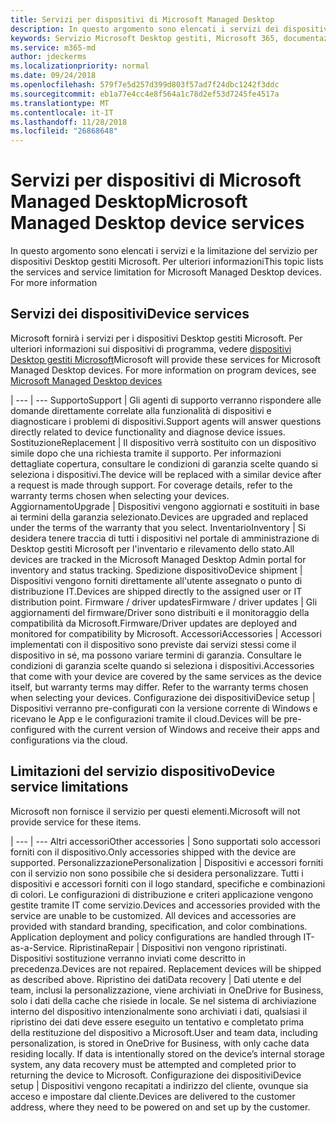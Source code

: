 ```yaml
---
title: Servizi per dispositivi di Microsoft Managed Desktop
description: In questo argomento sono elencati i servizi dei dispositivi e la limitazione per Desktop gestiti Microsoft.
keywords: Servizio Microsoft Desktop gestiti, Microsoft 365, documentazione
ms.service: m365-md
author: jdeckerms
ms.localizationpriority: normal
ms.date: 09/24/2018
ms.openlocfilehash: 579f7e5d257d399d803f57ad7f24dbc1242f3ddc
ms.sourcegitcommit: eb1a77e4cc4e8f564a1c78d2ef53d7245fe4517a
ms.translationtype: MT
ms.contentlocale: it-IT
ms.lasthandoff: 11/28/2018
ms.locfileid: "26868648"
---
```

# <a name="microsoft-managed-desktop-device-services"></a><span data-ttu-id="2c805-104">Servizi per dispositivi di Microsoft Managed Desktop</span><span class="sxs-lookup"><span data-stu-id="2c805-104">Microsoft Managed Desktop device services</span></span>

<span data-ttu-id="2c805-p101">In questo argomento sono elencati i servizi e la limitazione del servizio per dispositivi Desktop gestiti Microsoft. Per ulteriori informazioni</span><span class="sxs-lookup"><span data-stu-id="2c805-p101">This topic lists the services and service limitation for Microsoft Managed Desktop devices. For more information</span></span> 

## <a name="device-services"></a><span data-ttu-id="2c805-107">Servizi dei dispositivi</span><span class="sxs-lookup"><span data-stu-id="2c805-107">Device services</span></span>

<span data-ttu-id="2c805-p102">Microsoft fornirà i servizi per i dispositivi Desktop gestiti Microsoft. Per ulteriori informazioni sui dispositivi di programma, vedere [dispositivi Desktop gestiti Microsoft](device-list.md)</span><span class="sxs-lookup"><span data-stu-id="2c805-p102">Microsoft will provide these services for Microsoft Managed Desktop devices. For more information on program devices, see [Microsoft Managed Desktop devices](device-list.md)</span></span>

 | 
 --- | ---
<span data-ttu-id="2c805-110">Supporto</span><span class="sxs-lookup"><span data-stu-id="2c805-110">Support</span></span> | <span data-ttu-id="2c805-111">Gli agenti di supporto verranno rispondere alle domande direttamente correlate alla funzionalità di dispositivi e diagnosticare i problemi di dispositivi.</span><span class="sxs-lookup"><span data-stu-id="2c805-111">Support agents will answer questions directly related to device functionality and diagnose device issues.</span></span>
<span data-ttu-id="2c805-112">Sostituzione</span><span class="sxs-lookup"><span data-stu-id="2c805-112">Replacement</span></span> | <span data-ttu-id="2c805-p103">Il dispositivo verrà sostituito con un dispositivo simile dopo che una richiesta tramite il supporto. Per informazioni dettagliate copertura, consultare le condizioni di garanzia scelte quando si seleziona i dispositivi.</span><span class="sxs-lookup"><span data-stu-id="2c805-p103">The device will be replaced with a similar device after a request is made through support. For coverage details, refer to the warranty terms chosen when selecting your devices.</span></span>
<span data-ttu-id="2c805-115">Aggiornamento</span><span class="sxs-lookup"><span data-stu-id="2c805-115">Upgrade</span></span> | <span data-ttu-id="2c805-116">Dispositivi vengono aggiornati e sostituiti in base ai termini della garanzia selezionato.</span><span class="sxs-lookup"><span data-stu-id="2c805-116">Devices are upgraded and replaced under the terms of the warranty that you select.</span></span>
<span data-ttu-id="2c805-117">Inventario</span><span class="sxs-lookup"><span data-stu-id="2c805-117">Inventory</span></span> | <span data-ttu-id="2c805-118">Si desidera tenere traccia di tutti i dispositivi nel portale di amministrazione di Desktop gestiti Microsoft per l'inventario e rilevamento dello stato.</span><span class="sxs-lookup"><span data-stu-id="2c805-118">All devices are tracked in the Microsoft Managed Desktop Admin portal for inventory and status tracking.</span></span>
<span data-ttu-id="2c805-119">Spedizione dispositivo</span><span class="sxs-lookup"><span data-stu-id="2c805-119">Device shipment</span></span> |   <span data-ttu-id="2c805-120">Dispositivi vengono forniti direttamente all'utente assegnato o punto di distribuzione IT.</span><span class="sxs-lookup"><span data-stu-id="2c805-120">Devices are shipped directly to the assigned user or IT distribution point.</span></span>
<span data-ttu-id="2c805-121">Firmware / driver updates</span><span class="sxs-lookup"><span data-stu-id="2c805-121">Firmware / driver updates</span></span> | <span data-ttu-id="2c805-122">Gli aggiornamenti del firmware/Driver sono distribuiti e il monitoraggio della compatibilità da Microsoft.</span><span class="sxs-lookup"><span data-stu-id="2c805-122">Firmware/Driver updates are deployed and monitored for compatibility by Microsoft.</span></span> 
<span data-ttu-id="2c805-123">Accessori</span><span class="sxs-lookup"><span data-stu-id="2c805-123">Accessories</span></span> | <span data-ttu-id="2c805-p104">Accessori implementati con il dispositivo sono previste dai servizi stessi come il dispositivo in sé, ma possono variare termini di garanzia. Consultare le condizioni di garanzia scelte quando si seleziona i dispositivi.</span><span class="sxs-lookup"><span data-stu-id="2c805-p104">Accessories that come with your device are covered by the same services as the device itself, but warranty terms may differ. Refer to the warranty terms chosen when selecting your devices.</span></span> 
<span data-ttu-id="2c805-126">Configurazione dei dispositivi</span><span class="sxs-lookup"><span data-stu-id="2c805-126">Device setup</span></span>    | <span data-ttu-id="2c805-127">Dispositivi verranno pre-configurati con la versione corrente di Windows e ricevano le App e le configurazioni tramite il cloud.</span><span class="sxs-lookup"><span data-stu-id="2c805-127">Devices will be pre-configured with the current version of Windows and receive their apps and configurations via the cloud.</span></span> 

## <a name="device-service-limitations"></a><span data-ttu-id="2c805-128">Limitazioni del servizio dispositivo</span><span class="sxs-lookup"><span data-stu-id="2c805-128">Device service limitations</span></span>

<span data-ttu-id="2c805-129">Microsoft non fornisce il servizio per questi elementi.</span><span class="sxs-lookup"><span data-stu-id="2c805-129">Microsoft will not provide service for these items.</span></span>

 | 
 --- | ---
<span data-ttu-id="2c805-130">Altri accessori</span><span class="sxs-lookup"><span data-stu-id="2c805-130">Other accessories</span></span> | <span data-ttu-id="2c805-131">Sono supportati solo accessori forniti con il dispositivo.</span><span class="sxs-lookup"><span data-stu-id="2c805-131">Only accessories shipped with the device are supported.</span></span>
<span data-ttu-id="2c805-132">Personalizzazione</span><span class="sxs-lookup"><span data-stu-id="2c805-132">Personalization</span></span> | <span data-ttu-id="2c805-p105">Dispositivi e accessori forniti con il servizio non sono possibile che si desidera personalizzare. Tutti i dispositivi e accessori forniti con il logo standard, specifiche e combinazioni di colori. Le configurazioni di distribuzione e criteri applicazione vengono gestite tramite IT come servizio.</span><span class="sxs-lookup"><span data-stu-id="2c805-p105">Devices and accessories provided with the service are unable to be customized. All devices and accessories are provided with standard branding, specification, and color combinations. Application deployment and policy configurations are handled through IT-as-a-Service.</span></span>
<span data-ttu-id="2c805-136">Ripristina</span><span class="sxs-lookup"><span data-stu-id="2c805-136">Repair</span></span> | <span data-ttu-id="2c805-p106">Dispositivi non vengono ripristinati. Dispositivi sostituzione verranno inviati come descritto in precedenza.</span><span class="sxs-lookup"><span data-stu-id="2c805-p106">Devices are not repaired. Replacement devices will be shipped as described above.</span></span>
<span data-ttu-id="2c805-139">Ripristino dei dati</span><span class="sxs-lookup"><span data-stu-id="2c805-139">Data recovery</span></span> | <span data-ttu-id="2c805-p107">Dati utente e del team, inclusi la personalizzazione, viene archiviati in OneDrive for Business, solo i dati della cache che risiede in locale. Se nel sistema di archiviazione interno del dispositivo intenzionalmente sono archiviati i dati, qualsiasi il ripristino dei dati deve essere eseguito un tentativo e completato prima della restituzione del dispositivo a Microsoft.</span><span class="sxs-lookup"><span data-stu-id="2c805-p107">User and team data, including personalization, is stored in OneDrive for Business, with only cache data residing locally. If data is intentionally stored on the device’s internal storage system, any data recovery must be attempted and completed prior to returning the device to Microsoft.</span></span>
<span data-ttu-id="2c805-142">Configurazione dei dispositivi</span><span class="sxs-lookup"><span data-stu-id="2c805-142">Device setup</span></span> | <span data-ttu-id="2c805-143">Dispositivi vengono recapitati a indirizzo del cliente, ovunque sia acceso e impostare dal cliente.</span><span class="sxs-lookup"><span data-stu-id="2c805-143">Devices are delivered to the customer address, where they need to be powered on and set up by the customer.</span></span>
